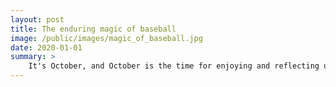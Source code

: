 ```yaml
---
layout: post
title: The enduring magic of baseball
image: /public/images/magic_of_baseball.jpg
date: 2020-01-01
summary: >
    It's October, and October is the time for enjoying and reflecting upon baseball.
---
```



